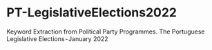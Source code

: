 # PT-LegislativeElections2022
Keyword Extraction from Political Party Programmes. The Portuguese Legislative Elections - January 2022
